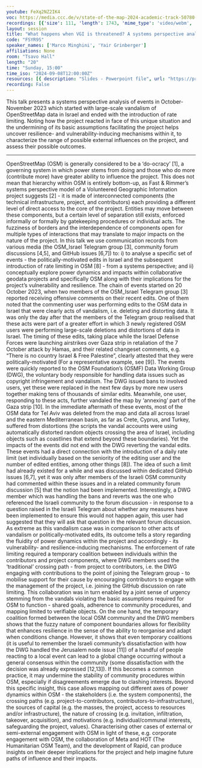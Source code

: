 ```yaml
---
youtube: FeXq2NZ2IK4
voc: https://media.ccc.de/v/state-of-the-map-2024-academic-track-50780-what-happens-when-vgi-is-threatened-a-systems-perspective-analysis-of-the-events-behind-the-introduction-of-rate-limiting-in-openstreetmap
recordings: [{'size': 111, 'length': 1743, 'mime_type': 'video/webm', 'language': 'eng', 'filename': 'sotm2024-50780-eng-What_happens_when_VGI_is_threatened_A_systems_perspective_analysis_of_the_events_behind_the_introduction_of_rate_limiting_in_OpenStreetMap_webm-hd.webm', 'state': 'new', 'folder': 'webm-hd', 'high_quality': True, 'width': 1920, 'height': 1080, 'updated_at': '2024-11-29T19:43:41.890+01:00', 'recording_url': 'https://cdn.media.ccc.de/events/sotm/2024/webm-hd/sotm2024-50780-eng-What_happens_when_VGI_is_threatened_A_systems_perspective_analysis_of_the_events_behind_the_introduction_of_rate_limiting_in_OpenStreetMap_webm-hd.webm', 'url': 'https://api.media.ccc.de/public/recordings/82047', 'event_url': 'https://api.media.ccc.de/public/events/d61461c8-e97f-507c-9af3-9e167d7986b1', 'conference_url': 'https://api.media.ccc.de/public/conferences/sotm2024'}, {'size': 56, 'length': 1743, 'mime_type': 'video/webm', 'language': 'eng', 'filename': 'sotm2024-50780-eng-What_happens_when_VGI_is_threatened_A_systems_perspective_analysis_of_the_events_behind_the_introduction_of_rate_limiting_in_OpenStreetMap_webm-sd.webm', 'state': 'new', 'folder': 'webm-sd', 'high_quality': False, 'width': 720, 'height': 576, 'updated_at': '2024-11-29T19:21:15.565+01:00', 'recording_url': 'https://cdn.media.ccc.de/events/sotm/2024/webm-sd/sotm2024-50780-eng-What_happens_when_VGI_is_threatened_A_systems_perspective_analysis_of_the_events_behind_the_introduction_of_rate_limiting_in_OpenStreetMap_webm-sd.webm', 'url': 'https://api.media.ccc.de/public/recordings/82043', 'event_url': 'https://api.media.ccc.de/public/events/d61461c8-e97f-507c-9af3-9e167d7986b1', 'conference_url': 'https://api.media.ccc.de/public/conferences/sotm2024'}, {'size': 26, 'length': 1743, 'mime_type': 'audio/mpeg', 'language': 'eng', 'filename': 'sotm2024-50780-eng-What_happens_when_VGI_is_threatened_A_systems_perspective_analysis_of_the_events_behind_the_introduction_of_rate_limiting_in_OpenStreetMap_mp3.mp3', 'state': 'new', 'folder': 'mp3', 'high_quality': False, 'width': 0, 'height': 0, 'updated_at': '2024-11-29T19:06:53.246+01:00', 'recording_url': 'https://cdn.media.ccc.de/events/sotm/2024/mp3/sotm2024-50780-eng-What_happens_when_VGI_is_threatened_A_systems_perspective_analysis_of_the_events_behind_the_introduction_of_rate_limiting_in_OpenStreetMap_mp3.mp3', 'url': 'https://api.media.ccc.de/public/recordings/82038', 'event_url': 'https://api.media.ccc.de/public/events/d61461c8-e97f-507c-9af3-9e167d7986b1', 'conference_url': 'https://api.media.ccc.de/public/conferences/sotm2024'}, {'size': 41, 'length': 1743, 'mime_type': 'video/mp4', 'language': 'eng', 'filename': 'sotm2024-50780-eng-What_happens_when_VGI_is_threatened_A_systems_perspective_analysis_of_the_events_behind_the_introduction_of_rate_limiting_in_OpenStreetMap_sd.mp4', 'state': 'new', 'folder': 'h264-sd', 'high_quality': False, 'width': 720, 'height': 576, 'updated_at': '2024-11-29T19:06:49.410+01:00', 'recording_url': 'https://cdn.media.ccc.de/events/sotm/2024/h264-sd/sotm2024-50780-eng-What_happens_when_VGI_is_threatened_A_systems_perspective_analysis_of_the_events_behind_the_introduction_of_rate_limiting_in_OpenStreetMap_sd.mp4', 'url': 'https://api.media.ccc.de/public/recordings/82037', 'event_url': 'https://api.media.ccc.de/public/events/d61461c8-e97f-507c-9af3-9e167d7986b1', 'conference_url': 'https://api.media.ccc.de/public/conferences/sotm2024'}, {'size': 91, 'length': 1743, 'mime_type': 'video/mp4', 'language': 'eng', 'filename': 'sotm2024-50780-eng-What_happens_when_VGI_is_threatened_A_systems_perspective_analysis_of_the_events_behind_the_introduction_of_rate_limiting_in_OpenStreetMap_hd.mp4', 'state': 'new', 'folder': 'h264-hd', 'high_quality': True, 'width': 1920, 'height': 1080, 'updated_at': '2024-11-29T19:00:02.716+01:00', 'recording_url': 'https://cdn.media.ccc.de/events/sotm/2024/h264-hd/sotm2024-50780-eng-What_happens_when_VGI_is_threatened_A_systems_perspective_analysis_of_the_events_behind_the_introduction_of_rate_limiting_in_OpenStreetMap_hd.mp4', 'url': 'https://api.media.ccc.de/public/recordings/82034', 'event_url': 'https://api.media.ccc.de/public/events/d61461c8-e97f-507c-9af3-9e167d7986b1', 'conference_url': 'https://api.media.ccc.de/public/conferences/sotm2024'}]
layout: session
title: "What happens when VGI is threatened? A systems perspective analysis of the events behind the introduction of rate limiting in OpenStreetMap"
code: "FSYR9S"
speaker_names: ['Marco Minghini', 'Yair Grinberger']
affiliations: None
room: "Tsavo Hall"
length: "20"
time: "Sunday, 15:00"
time_iso: "2024-09-08T12:00:00Z"
resources: [{ description: "Slides - Powerpoint file", url: "https://pretalx.com/media/state-of-the-map-2024-academic-track/submissions/FSYR9S/resources/What_happens_when_VGI_4wABAgL.pptx" },{ description: "Slides - PDF file", url: "https://pretalx.com/media/state-of-the-map-2024-academic-track/submissions/FSYR9S/resources/What_happens_when_VGI__bDuJVwY.pdf" }]
recording: False
---
```


This talk presents a systems perspective analysis of events in October-November 2023 which started with large-scale vandalism of OpenStreetMap data in Israel and ended with the introduction of rate limiting. Noting how the project reacted in face of this unique situation and the undermining of its basic assumptions facilitating the project helps uncover resilience- and vulnerability-inducing mechanisms within it, to characterize the range of possible external influences on the project, and assess their possible outcomes.

<hr>

OpenStreetMap (OSM) is generally considered to be a ‘do-ocracy’ [1], a governing system in which power stems from doing and those who do more (contribute more) have greater ability to influence the project. This does not mean that hierarchy within OSM is entirely bottom-up, as Fast &amp; Rimmer’s systems perspective model of a Volunteered Geographic Information project suggests [2] - it is made of interconnected components (the technical infrastructure, project, and contributors) each providing a different level of direct access to the core of the project. Entities may move between these components, but a certain level of separation still exists, enforced informally or formally by gatekeeping procedures or individual acts. The fuzziness of borders and the interdependence of components open for multiple types of interactions that may translate to major impacts on the nature of the project. In this talk we use communication records from various media (the OSM_Israel Telegram group [3], community forum discussions [4,5], and GitHub issues [6,7]) to: i) to analyse a specific set of events - the politically-motivated edits in Israel and the subsequent introduction of rate limiting in OSM [8] - from a systems perspective; and ii) conceptually explore power dynamics and impacts within collaborative geodata projects and specifically OSM along with their implications for the project’s vulnerability and resilience.
The chain of events started on 20 October 2023, when two members of the OSM_Israel Telegram group [3] reported receiving offensive comments on their recent edits. One of them noted that the commenting user was performing edits to the OSM data in Israel that were clearly acts of vandalism, i.e. deleting and distorting data. It was only the day after that the members of the Telegram group realised that these acts were part of a greater effort in which 3 newly registered OSM users were performing large-scale deletions and distortions of data in Israel. The timing of these edits, taking place while the Israel Defense Forces were launching airstrikes over Gaza strip in retaliation of the 7 October attack by Hamas, and their related changeset comments, e.g. “There is no country Israel &amp; Free Palestine”, clearly attested that they were politically-motivated (For a representative example, see [9]). The events were quickly reported to the OSM Foundation’s (OSMF) Data Working Group (DWG), the voluntary body responsible for handling data issues such as copyright infringement and vandalism. The DWG issued bans to involved users, yet these were replaced in the next few days by more new users together making tens of thousands of similar edits. Meanwhile, one user, responding to these acts, further vandaled the map by ‘annexing’ part of the Gaza strip [10].
	In the immediate aftermath of these events, most of the OSM data for Tel Aviv was deleted from the map and data all across Israel and the eastern Mediterranean basin, as far as Crete, Cyprus, and Turkey, suffered from distortions (the scripts the vandal accounts were using automatically distorted random objects crossing the area of Israel, including objects such as coastlines that extend beyond these boundaries). Yet the impacts of the events did not end with the DWG reverting the vandal edits. These events had a direct connection with the introduction of a daily rate limit (set individually based on the seniority of the editing user and the number of edited entities, among other things [8]). The idea of such a limit had already existed for a while and was discussed within dedicated GitHub issues [6,7], yet it was only after members of the Israeli OSM community had commented within these issues and in a related community forum discussion [5] that the notion had been implemented. Interestingly, a DWG member which was handling the bans and reverts was the one who referenced the Israeli community to the forum discussion - in response to a question raised in the Israeli Telegram about whether any measures have been implemented to ensure this would not happen again, this user had suggested that they will ask that question in the relevant forum discussion. 
As extreme as this vandalism case was in comparison to other acts of vandalism or politically-motivated edits, its outcome tells a story regarding the fluidity of power dynamics within the project and accordingly - its vulnerability- and resilience-inducing mechanisms. The enforcement of rate limiting required a temporary coalition between individuals within the contributors and project components, where DWG members used the ‘traditional’ crossing path - from project to contributors, i.e. the DWG engaging with contributions to the point of joining the Telegram group - to mobilise support for their cause by encouraging contributors to engage with the management of the project, i.e. joining the GitHub discussion on rate limiting. This collaboration was in turn enabled by a joint sense of urgency stemming from the vandals violating the basic assumptions required for OSM to function - shared goals, adherence to community procedures, and mapping limited to verifiable objects. On the one hand, the temporary coalition formed between the local OSM community and the DWG members shows that the fuzzy nature of component boundaries allows for flexibility that enhances resilience in the sense of the ability to reorganise and adapt when conditions change. However, it shows that even temporary coalitions (it is useful to remember the Israeli community’s dissatisfaction with how the DWG handled the Jerusalem node issue [11]) of a handful of people reacting to a local event can lead to a global change occurring without a general consensus within the community (some dissatisfaction with the decision was already expressed [12,13]). If this becomes a common practice, it may undermine the stability of community procedures within OSM, especially if disagreements emerge due to clashing interests. 
Beyond this specific insight, this case allows mapping out different axes of power dynamics within OSM - the stakeholders (i.e. the system components), the crossing paths (e.g. project-to-contributors, contributors-to-infrastructure), the sources of capital (e.g. the masses, the project, access to resources and/or infrastructure), the nature of crossing (e.g. invitation, infiltration, takeover, acquisition), and motivations (e.g. individual/communal interests, safeguarding the project, values). Characterising other cases of external or semi-external engagement with OSM in light of these, e.g. corporate engagement with OSM, the collaboration of Meta and HOT (The Humanitarian OSM Team), and the development of Rapid, can produce insights on their deeper implications for the project and help imagine future paths of influence and their impacts.

